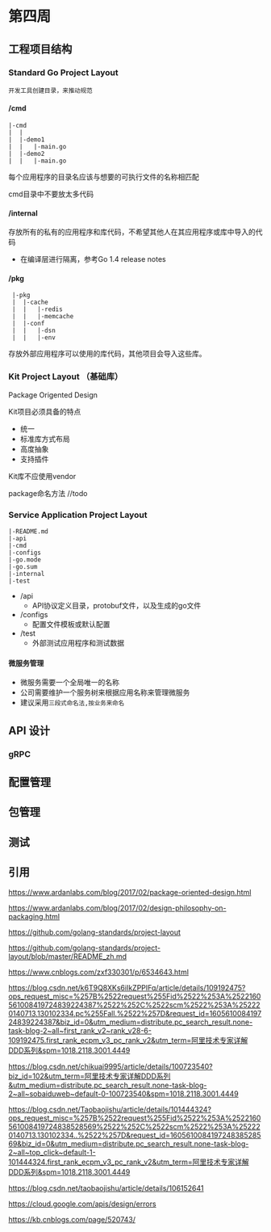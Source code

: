 # 第四周

## 工程项目结构

### Standard Go Project Layout

    开发工具创建目录，来推动规范

    
####  /cmd

```
|-cmd
|  |
|  |-demo1
|  |   |-main.go
|  |-demo2
|  |   |-main.go   
```

每个应用程序的目录名应该与想要的可执行文件的名称相匹配

cmd目录中不要放太多代码

#### /internal

存放所有的私有的应用程序和库代码，不希望其他人在其应用程序或库中导入的代码

* 在编译层进行隔离，参考Go 1.4 release notes

#### /pkg

```
 |-pkg
 |  |-cache
 |  |   |-redis
 |  |   |-memcache
 |  |-conf
 |  |   |-dsn
 |  |   |-env
```

存放外部应用程序可以使用的库代码，其他项目会导入这些库。

### Kit Project Layout （基础库）

Package Origented Design

Kit项目必须具备的特点
* 统一
* 标准库方式布局
* 高度抽象
* 支持插件

Kit库不应使用vendor

package命名方法 //todo

### Service Application Project Layout

```
|-README.md
|-api
|-cmd
|-configs
|-go.mode
|-go.sum
|-internal
|-test
```

* /api
  * API协议定义目录，protobuf文件，以及生成的go文件
* /configs
  * 配置文件模板或默认配置
* /test
  * 外部测试应用程序和测试数据


#### 微服务管理

* 微服务需要一个全局唯一的名称
* 公司需要维护一个服务树来根据应用名称来管理微服务
* 建议采用`三段式命名法,按业务来命名`


## API 设计

### gRPC

## 配置管理

## 包管理

## 测试

## 引用
https://www.ardanlabs.com/blog/2017/02/package-oriented-design.html

https://www.ardanlabs.com/blog/2017/02/design-philosophy-on-packaging.html

https://github.com/golang-standards/project-layout

https://github.com/golang-standards/project-layout/blob/master/README_zh.md

https://www.cnblogs.com/zxf330301/p/6534643.html

https://blog.csdn.net/k6T9Q8XKs6iIkZPPIFq/article/details/109192475?ops_request_misc=%257B%2522request%255Fid%2522%253A%2522160561008419724839224387%2522%252C%2522scm%2522%253A%252220140713.130102334.pc%255Fall.%2522%257D&request_id=160561008419724839224387&biz_id=0&utm_medium=distribute.pc_search_result.none-task-blog-2~all~first_rank_v2~rank_v28-6-109192475.first_rank_ecpm_v3_pc_rank_v2&utm_term=阿里技术专家详解DDD系列&spm=1018.2118.3001.4449

https://blog.csdn.net/chikuai9995/article/details/100723540?biz_id=102&utm_term=阿里技术专家详解DDD系列&utm_medium=distribute.pc_search_result.none-task-blog-2~all~sobaiduweb~default-0-100723540&spm=1018.2118.3001.4449

https://blog.csdn.net/Taobaojishu/article/details/101444324?ops_request_misc=%257B%2522request%255Fid%2522%253A%2522160561008419724838528569%2522%252C%2522scm%2522%253A%252220140713.130102334..%2522%257D&request_id=160561008419724838528569&biz_id=0&utm_medium=distribute.pc_search_result.none-task-blog-2~all~top_click~default-1-101444324.first_rank_ecpm_v3_pc_rank_v2&utm_term=阿里技术专家详解DDD系列&spm=1018.2118.3001.4449

https://blog.csdn.net/taobaojishu/article/details/106152641

https://cloud.google.com/apis/design/errors

https://kb.cnblogs.com/page/520743/